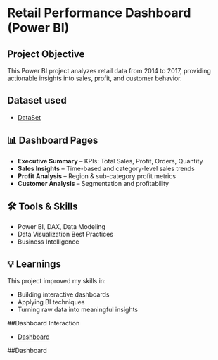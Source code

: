 # Retail Performance Dashboard (Power BI)

## Project Objective
This Power BI project analyzes retail data from 2014 to 2017, providing actionable insights into sales, profit, and customer behavior.

## Dataset used
- <a href="https://github.com/Kenjale15/Retail-Performance-Dashboard/blob/main/Sample%20-%20Superstore.csv"> DataSet </a>

## 📊 Dashboard Pages
- **Executive Summary** – KPIs: Total Sales, Profit, Orders, Quantity
- **Sales Insights** – Time-based and category-level sales trends
- **Profit Analysis** – Region & sub-category profit metrics
- **Customer Analysis** – Segmentation and profitability

 ## 🛠 Tools & Skills
- Power BI, DAX, Data Modeling
- Data Visualization Best Practices
- Business Intelligence

## 💡 Learnings
This project improved my skills in:
- Building interactive dashboards
- Applying BI techniques
- Turning raw data into meaningful insights


##Dashboard Interaction 
- <a href="https://github.com/Kenjale15/Retail-Performance-Dashboard/blob/main/Screenshot.png"> Dashboard </a>

##Dashboard

